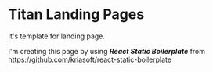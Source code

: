 # Titan Landing Pages
It's template for landing page.  

I'm creating this page by using ***React Static Boilerplate*** from https://github.com/kriasoft/react-static-boilerplate 
